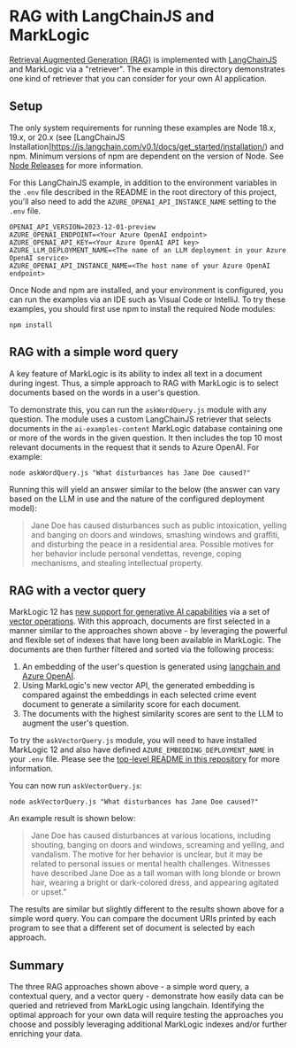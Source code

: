 # RAG with LangChainJS and MarkLogic

[Retrieval Augmented Generation (RAG)](https://docs.langchain4j.dev/tutorials/rag) is implemented with
[LangChainJS](https://js.langchain.com/docs/introduction/) and MarkLogic via a "retriever". The example in this
directory demonstrates one kind of retriever that you can consider for your own AI application.

## Setup

The only system requirements for running these examples are Node 18.x, 19.x, or 20.x
(see [LangChainJS Installation]https://js.langchain.com/v0.1/docs/get_started/installation/) and npm. 
Minimum versions of npm are dependent on the version of Node.
See [Node Releases](https://nodejs.org/en/about/previous-releases#looking-for-latest-release-of-a-version-branch)
for more information.

For this LangChainJS example, in addition to the environment variables in the `.env` file described in the README in the
root directory of this project, you'll also need to add the `AZURE_OPENAI_API_INSTANCE_NAME` setting to the `.env` file.
```
OPENAI_API_VERSION=2023-12-01-preview
AZURE_OPENAI_ENDPOINT=<Your Azure OpenAI endpoint>
AZURE_OPENAI_API_KEY=<Your Azure OpenAI API key>
AZURE_LLM_DEPLOYMENT_NAME=<The name of an LLM deployment in your Azure OpenAI service>
AZURE_OPENAI_API_INSTANCE_NAME=<The host name of your Azure OpenAI endpoint>
```

Once Node and npm are installed, and your environment is configured, you can run the examples via an IDE such as Visual
Code or IntelliJ. To try these examples, you should first use npm to install the required Node modules:
```
npm install
```

## RAG with a simple word query

A key feature of MarkLogic is its ability to index all text in a document during ingest. Thus, a simple approach to RAG
with MarkLogic is to select documents based on the words in a user's question.

To demonstrate this, you can run the `askWordQuery.js` module with any question. The module uses a custom LangChainJS
retriever that selects documents in the `ai-examples-content` MarkLogic database containing one or more of the words
in the given question. It then includes the top 10 most relevant documents in the request that it sends to Azure OpenAI.
For example:

```
node askWordQuery.js "What disturbances has Jane Doe caused?" 
```

Running this will yield an answer similar to the below (the answer can vary based on the LLM in use and the nature
of the configured deployment model):

> Jane Doe has caused disturbances such as public intoxication, yelling and banging on doors and windows, smashing
> windows and graffiti, and disturbing the peace in a residential area. Possible motives for her behavior include
> personal vendettas, revenge, coping mechanisms, and stealing intellectual property.

## RAG with a vector query

MarkLogic 12 has
[new support for generative AI capabilities](https://investors.progress.com/news-releases/news-release-details/progress-announces-powerful-new-generative-ai-capabilities)
via a set of [vector operations](https://docs.marklogic.com/12.0/vec/vector-operations). With this approach,
documents are first selected in a manner similar to the approaches shown above - by leveraging the powerful and flexible
set of indexes that have long been available in MarkLogic. The documents are then further filtered and sorted via
the following process:

1. An embedding of the user's question is generated using [langchain and Azure OpenAI](https://python.langchain.com/docs/integrations/text_embedding/).
2. Using MarkLogic's new vector API, the generated embedding is compared against the embeddings in each
   selected crime event document to generate a similarity score for each document.
3. The documents with the highest similarity scores are sent to the LLM to augment the user's question.

To try the `askVectorQuery.js` module, you will need to have installed MarkLogic 12 and also have defined
`AZURE_EMBEDDING_DEPLOYMENT_NAME` in your `.env` file. Please see the
[top-level README in this repository](../README.md) for more information.

You can now run `askVectorQuery.js`:
```
node askVectorQuery.js "What disturbances has Jane Doe caused?"
```

An example result is shown below:

> Jane Doe has caused disturbances at various locations, including shouting, banging on doors and windows, screaming and
> yelling, and vandalism. The motive for her behavior is unclear, but it may be related to personal issues or mental
> health challenges. Witnesses have described Jane Doe as a tall woman with long blonde or brown hair, wearing a bright
> or dark-colored dress, and appearing agitated or upset."

The results are similar but slightly different to the results shown above for a simple word query. You can compare
the document URIs printed by each program to see that a different set of document is selected by each approach.


## Summary

The three RAG approaches shown above - a simple word query, a contextual query, and a vector query - demonstrate how
easily data can be queried and retrieved from MarkLogic using langchain. Identifying the optimal approach for your own
data will require testing the approaches you choose and possibly leveraging additional MarkLogic indexes and/or
further enriching your data.
